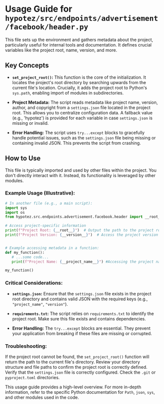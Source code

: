 # Usage Guide for `hypotez/src/endpoints/advertisement/facebook/header.py`

This file sets up the environment and gathers metadata about the project, particularly useful for internal tools and documentation.  It defines crucial variables like the project root, name, version, and more.

## Key Concepts

* **`set_project_root()`:** This function is the core of the initialization. It locates the project's root directory by searching upwards from the current file's location.  Crucially, it adds the project root to Python's `sys.path`, enabling import of modules in subdirectories.

* **Project Metadata:** The script reads metadata like project name, version, author, and copyright from a `settings.json` file located in the project root. This allows you to centralize configuration data.  A fallback value (e.g., 'hypotez') is provided for each variable in case `settings.json` is missing or invalid.

* **Error Handling:**  The script uses `try...except` blocks to gracefully handle potential issues, such as the `settings.json` file being missing or containing invalid JSON.  This prevents the script from crashing.


## How to Use

This file is typically imported and used by other files within the project. You don't directly interact with it.  Instead, its functionality is leveraged by other modules.


### Example Usage (Illustrative):

```python
# In another file (e.g., a main script):
import sys
import os
from hypotez.src.endpoints.advertisement.facebook.header import __root__, __version__

# Access project-specific information
print(f"Project Root: {__root__}")  # Output the path to the project root.
print(f"Project Version: {__version__}")  # Access the project version


# Example accessing metadata in a function:
def my_function():
   # ...some code...
   print(f"Project Name: {__project_name__}") #Accessing the project name

my_function()
```

### Critical Considerations:

* **`settings.json`:** Ensure that the `settings.json` file exists in the project root directory and contains valid JSON with the required keys (e.g., `"project_name"`, `"version"`).

* **`requirements.txt`:**  The script relies on `requirements.txt` to identify the project root.  Make sure this file exists and contains dependencies.

* **Error Handling:** The `try...except` blocks are essential.  They prevent your application from breaking if these files are missing or corrupted.


### Troubleshooting:

If the project root cannot be found, the `set_project_root()` function will return the path to the current file's directory. Review your directory structure and file paths to confirm the project root is correctly defined. Verify that the `settings.json` file is correctly configured. Check the `.git` or `pyproject.toml` directories.



This usage guide provides a high-level overview.  For more in-depth information, refer to the specific Python documentation for `Path`, `json`, `sys`, and other modules used in the code.